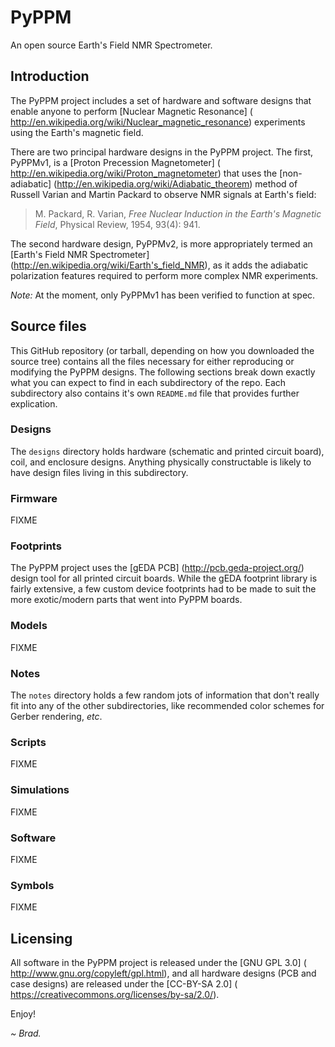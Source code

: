# PyPPM

An open source Earth's Field NMR Spectrometer.

## Introduction

The PyPPM project includes a set of hardware and software designs that enable
anyone to perform [Nuclear Magnetic Resonance] (
http://en.wikipedia.org/wiki/Nuclear_magnetic_resonance) experiments using
the Earth's magnetic field.

There are two principal hardware designs in the PyPPM project. The first,
PyPPMv1, is a [Proton Precession Magnetometer] (
http://en.wikipedia.org/wiki/Proton_magnetometer) that uses the
[non-adiabatic] (http://en.wikipedia.org/wiki/Adiabatic_theorem) method of
Russell Varian and Martin Packard to observe NMR signals at Earth's field:

> M. Packard, R. Varian, _Free Nuclear Induction in the Earth's Magnetic
> Field_, Physical Review, 1954, 93(4): 941.

The second hardware design, PyPPMv2, is more appropriately termed an [Earth's
Field NMR Spectrometer] (http://en.wikipedia.org/wiki/Earth's_field_NMR), as
it adds the adiabatic polarization features required to perform more complex
NMR experiments.

*Note:* At the moment, only PyPPMv1 has been verified to function at spec.

## Source files

This GitHub repository (or tarball, depending on how you downloaded the source
tree) contains all the files necessary for either reproducing or modifying the
PyPPM designs. The following sections break down exactly what you can expect
to find in each subdirectory of the repo. Each subdirectory also contains it's
own `README.md` file that provides further explication.

### Designs

The `designs` directory holds hardware (schematic and printed circuit board),
coil, and enclosure designs. Anything physically constructable is likely to
have design files living in this subdirectory.

### Firmware
FIXME

### Footprints

The PyPPM project uses the [gEDA PCB] (http://pcb.geda-project.org/) design
tool for all printed circuit boards. While the gEDA footprint library is
fairly extensive, a few custom device footprints had to be made to suit
the more exotic/modern parts that went into PyPPM boards.

### Models
FIXME

### Notes

The `notes` directory holds a few random jots of information that don't really
fit into any of the other subdirectories, like recommended color schemes for
Gerber rendering, _etc_.

### Scripts
FIXME

### Simulations
FIXME

### Software
FIXME

### Symbols
FIXME

## Licensing

All software in the PyPPM project is released under the [GNU GPL 3.0] (
http://www.gnu.org/copyleft/gpl.html), and all hardware designs (PCB and case
designs) are released under the [CC-BY-SA 2.0] (
https://creativecommons.org/licenses/by-sa/2.0/).

Enjoy!

*~ Brad.*

